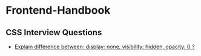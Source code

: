 # Frontend-Handbook

## CSS Interview Questions
  - [Explain difference between: display: none, visibility: hidden, opacity: 0 ?]()
